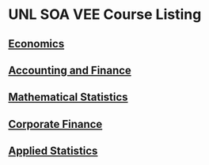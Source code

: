 # UNL SOA VEE Course Listing

## [Economics](https://store.soa.org/ExamRegistration/VEECourseListing.aspx?sc=2803&sd=University%20of%20Nebraska%20-%20Lincoln&VEE=3162&WebControlMode=Y)

## [Accounting and Finance](https://store.soa.org/ExamRegistration/VEECourseListing.aspx?sc=2803&sd=University%20of%20Nebraska%20-%20Lincoln&VEE=13468&WebControlMode=Y)

## [Mathematical Statistics](https://store.soa.org/ExamRegistration/VEECourseListing.aspx?sc=2803&sd=University%20of%20Nebraska%20-%20Lincoln&VEE=3164&WebControlMode=Y)

## [Corporate Finance](https://store.soa.org/ExamRegistration/VEECourseListing.aspx?sc=2803&sd=University%20of%20Nebraska%20-%20Lincoln&VEE=3163&WebControlMode=Y)

## [Applied Statistics](https://store.soa.org/ExamRegistration/VEECourseListing.aspx?sc=2803&sd=University%20of%20Nebraska%20-%20Lincoln&VEE=3164&WebControlMode=Y)
